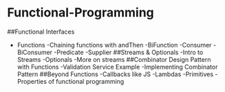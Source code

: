 # Functional-Programming
##Functional Interfaces
- Functions 
 -Chaining functions with andThen 
 -BiFunction 
 -Consumer 
 -BiConsumer 
 -Predicate 
 -Supplier 
##Streams & Optionals
-Intro to Streams 
-Optionals 
-More on streams 
##Combinator Design Pattern with Functions
-Validation Service Example 
-Implementing Combinator Pattern 
##Beyond Functions
-Callbacks like JS 
-Lambdas 
-Primitives 
-Properties of functional programming 

